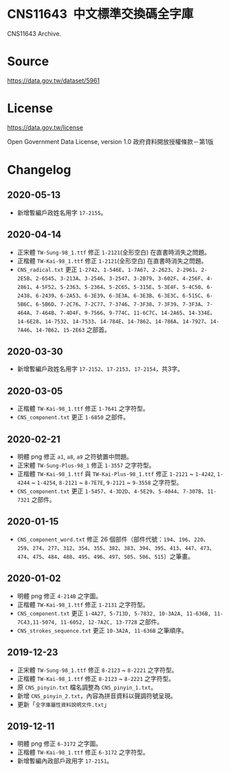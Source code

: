 # CNS11643 中文標準交換碼全字庫

CNS11643 Archive.

# Source

https://data.gov.tw/dataset/5961

# License

https://data.gov.tw/license

Open Government Data License, version 1.0
政府資料開放授權條款－第1版

# Changelog

## 2020-05-13

* 新增暫編戶政姓名用字 `17-2155`。

## 2020-04-14

* 正宋體 `TW-Sung-98_1.ttf` 修正 `1-2121`(全形空白) 在直書時消失之問題。
* 正楷體 `TW-Kai-98_1.ttf` 修正 `1-2121`(全形空白) 在直書時消失之問題。
* `CNS_radical.txt` 更正 `1-2742`、`1-546E`、`1-7A67`、`2-2623`、`2-2961`、`2-2E5B`、`2-6545`、`3-213A`、`3-2546`、`3-2547`、`3-2B79`、`3-602F`、`4-256F`、`4-2861`、`4-5F52`、`5-2363`、`5-2364`、`5-2C65`、`5-315E`、`5-3E4F`、`5-4C50`、`6-2438`、`6-2439`、`6-2A53`、`6-3E39`、`6-3E3A`、`6-3E3B`、`6-3E3C`、`6-515C`、`6-5B6C`、`6-5B6D`、`7-2C76`、`7-2C77`、`7-3746`、`7-3F38`、`7-3F39`、`7-3F3A`、`7-464A`、`7-464B`、`7-4D4F`、`9-7566`、`9-774C`、`11-6C7C`、`14-2A65`、`14-334E`、`14-6E28`、`14-7532`、`14-7533`、`14-784E`、`14-7862`、`14-786A`、`14-7927`、`14-7A46`、`14-7B62`、`15-2E63` 之部首。

## 2020-03-30

* 新增暫編戶政姓名用字 `17-2152`、`17-2153`、`17-2154`，共3字。

## 2020-03-05

* 正楷體 `TW-Kai-98_1.ttf` 修正 `1-7641` 之字符型。
* `CNS_component.txt` 更正 `1-6850` 之部件。

## 2020-02-21

* 明體 png 修正 `a1`, `a8`, `a9` 之符號置中問題。
* 正宋體 `TW-Sung-Plus-98_1` 修正 `1-3557` 之字符型。
* 正楷體 `TW-Kai-98_1.ttf` 與 `TW-Kai-Plus-98_1.ttf` 修正 `1-2121` ~ `1-4242`, `1-4244` ~ `1-4254`, `8-2121` ~ `8-7E7E`, `9-2121` ~ `9-3558` 之字符型。
* `CNS_component.txt` 更正 `1-5457`、`4-3D2D`、`4-5E29`、`5-4044`、`7-307B`、`11-7321` 之部件。

## 2020-01-15

* `CNS_component_word.txt` 修正 26 個部件（部件代號：`194`、`196`、`220`、`259`、`274`、`277`、`312`、`354`、`355`、`382`、`383`、`394`、`395`、`413`、`447`、`473`、`474`、`475`、`484`、`488`、`495`、`496`、`497`、`505`、`506`、`515`）之筆畫。

## 2020-01-02

* 明體 png 修正 `4-214B` 之字圖。
* 正楷體 `TW-Kai-98_1.ttf` 修正 `1-2131` 之字符型。
* `CNS_component.txt` 更正 `1-4A27, 5-713D, 5-7832, 10-3A2A, 11-636B, 11-7C43,11-5074, 11-6052, 12-7A2C, 13-7728` 之部件。
* `CNS_strokes_sequence.txt` 更正 `10-3A2A, 11-636B` 之筆順序。

## 2019-12-23

* 正宋體 `TW-Sung-98_1.ttf` 修正 `8-2123` ~ `8-2221` 之字符型。
* 正楷體 `TW-Kai-98_1.ttf` 修正 `8-2123` ~ `8-2221` 之字符型。
* 原 `CNS_pinyin.txt` 檔名調整為 `CNS_pinyin_1.txt`。
* 新增 `CNS_pinyin_2.txt`，內容為拼音資料以聲調符號呈現。
* 更新「`全字庫屬性資料說明文件.txt`」

## 2019-12-11

* 明體 png 修正 `6-3172` 之字圖。
* 正楷體 `TW-Kai-98_1.ttf` 修正 `6-3172` 之字符型。
* 新增暫編內政部戶政用字 `17-2151`。